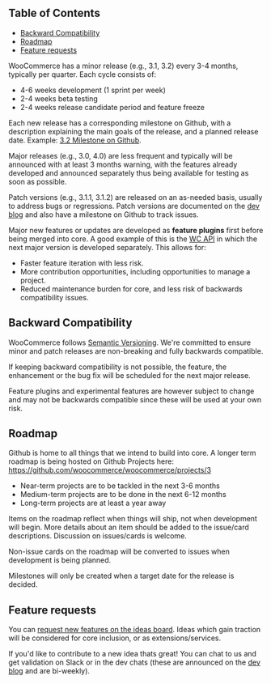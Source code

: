 <!-- START doctoc generated TOC please keep comment here to allow auto update -->
<!-- DON'T EDIT THIS SECTION, INSTEAD RE-RUN doctoc TO UPDATE -->
## Table of Contents

- [Backward Compatibility](#backward-compatibility)
- [Roadmap](#roadmap)
- [Feature requests](#feature-requests)

<!-- END doctoc generated TOC please keep comment here to allow auto update -->

WooCommerce has a minor release (e.g., 3.1, 3.2) every 3-4 months, typically per quarter. Each cycle consists of:

- 4-6 weeks development (1 sprint per week)
- 2-4 weeks beta testing
- 2-4 weeks release candidate period and feature freeze

Each new release has a corresponding milestone on Github, with a description explaining the main goals of the release, and a planned release date. Example: [3.2 Milestone on Github](https://github.com/woocommerce/woocommerce/milestone/70).

Major releases (e.g., 3.0, 4.0) are less frequent and typically will be announced with at least 3 months warning, with the features already developed and announced separately thus being available for testing as soon as possible.

Patch versions (e.g., 3.1.1, 3.1.2)  are released on an as-needed basis, usually to address bugs or regressions. Patch versions are documented on the [dev blog](https://woocommerce.wordpress.com/) and also have a milestone on Github to track issues. 

Major new features or updates are developed as **feature plugins** first before being merged into core. A good example of this is the [WC API](https://github.com/woocommerce/wc-api-dev) in which the next major version is developed separately. This allows for:

- Faster feature iteration with less risk.
- More contribution opportunities, including opportunities to manage a project.
- Reduced maintenance burden for core, and less risk of backwards compatibility issues.

## Backward Compatibility

WooCommerce follows [Semantic Versioning](http://semver.org/). We're committed to ensure minor and patch releases are non-breaking and fully backwards compatible. 

If keeping backward compatibility is not possible, the feature, the enhancement or the bug fix will be scheduled for the next major release.

Feature plugins and experimental features are however subject to change and may not be backwards compatible since these will be used at your own risk.

## Roadmap

Github is home to all things that we intend to build into core. A longer term roadmap is being hosted on Github Projects here: https://github.com/woocommerce/woocommerce/projects/3

- Near-term projects are to be tackled in the next 3-6 months
- Medium-term projects are to be done in the next 6-12 months
- Long-term projects are at least a year away

Items on the roadmap reflect when things will ship, not when development will begin. More details about an item should be added to the issue/card descriptions. Discussion on issues/cards is welcome.

Non-issue cards on the roadmap will be converted to issues when development is being planned. 

Milestones will only be created when a target date for the release is decided.

## Feature requests

You can [request new features on the ideas board](http://ideas.woocommerce.com/). Ideas which gain traction will be considered for core inclusion, or as extensions/services.

If you'd like to contribute to a new idea thats great! You can chat to us and get validation on Slack or in the dev chats (these are announced on the [dev blog](https://woocommerce.wordpress.com/) and are bi-weekly).